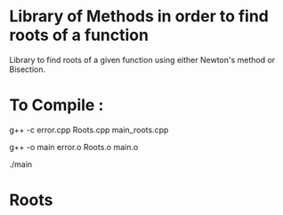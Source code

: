 # Library of Methods in order to find roots of a function
Library to find roots of a given function using either Newton's method or Bisection.
# To Compile :

g++ -c error.cpp Roots.cpp main_roots.cpp

g++ -o main error.o Roots.o main.o

./main

# Roots
